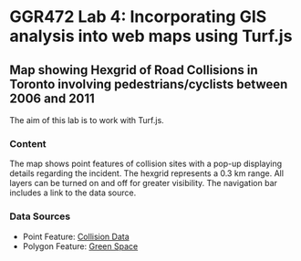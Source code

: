 # GGR472 Lab 4: Incorporating GIS analysis into web maps using Turf.js

 ## Map showing Hexgrid of Road Collisions in Toronto involving pedestrians/cyclists between 2006 and 2011 

 The aim of this lab is to work with Turf.js.

### Content 
The map shows point features of collision sites with a pop-up displaying details regarding the incident. 
The hexgrid represents a 0.3 km range.
All layers can be turned on and off for greater visibility. 
The navigation bar includes a link to the data source.


### Data Sources 
- Point Feature: [Collision Data]([https://open.toronto.ca/dataset/motor-vehicle-collisions-involving-killed-or-seriously-injured-persons/])
- Polygon Feature: [Green Space](https://open.toronto.ca/dataset/green-spaces/)
